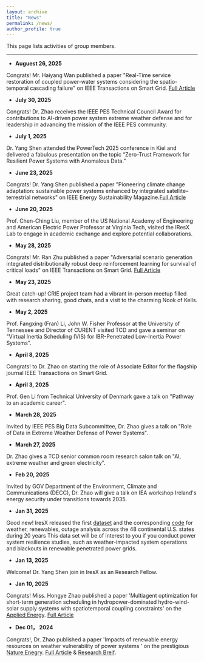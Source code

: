 ```yaml
---
layout: archive
title: "News"
permalink: /news/
author_profile: true
---
```

This page lists activities of group members.

---
* **Auguest 26, 2025**

Congrats! Mr. Haiyang Wan published a paper "Real-Time service restoration of coupled power-water systems considering the spatio-temporal cascading failure" on IEEE Transactions on Smart Grid. [Full Article](https://ieeexplore.ieee.org/stamp/stamp.jsp?tp=&arnumber=11142344)

* **July 30, 2025**

Congrats! Dr. Zhao receives the IEEE PES Technical Council Award for contributions to AI-driven power system extreme weather defense and for leadership in advancing the mission of the IEEE PES community. 

* **July 1, 2025**

Dr. Yang Shen attended the PowerTech 2025 conference in Kiel and delivered a fabulous presentation on the topic “Zero-Trust Framework for Resilient Power Systems with Anomalous Data.”

* **June 23, 2025**

Congrats! Dr. Yang Shen published a paper "Pioneering climate change adaptation: sustainable power systems enhanced by integrated satellite–terrestrial networks" on IEEE Energy Sustainability Magazine.[Full Article](https://ieeexplore.ieee.org/abstract/document/11040091)

* **June 20, 2025**

Prof. Chen-Ching Liu, member of the US National Academy of Engineering and American Electric Power Professor at Virginia Tech, visited the IResX Lab to engage in academic exchange and explore potential collaborations.


* **May 28, 2025**

Congrats! Mr. Ran Zhu published a paper "Adversarial scenario generation integrated distributionally robust deep reinforcement learning for survival of critical loads" on IEEE Transactions on Smart Grid. [Full Article](https://ieeexplore.ieee.org/abstract/document/11011524)

* **May 23, 2025**

Great catch-up! CRIE project team had a vibrant in-person meetup filled with research sharing, good chats, and a visit to the charming Nook of Kells.


* **May 2, 2025**

Prof. Fangxing (Fran) Li, John W. Fisher Professor at the University of Tennessee and Director of CURENT visited TCD and gave a seminar on "Virtual Inertia Scheduling (VIS) for IBR-Penetrated Low-Inertia Power Systems".


* **April 8, 2025**

Congrats! to Dr. Zhao on starting the role of Associate Editor for the flagship journal IEEE Transactions on Smart Grid.


* **April 3, 2025**

Prof. Gen Li from Technical University of Denmark gave a talk on "Pathway to an academic career".


* **March 28, 2025**

Invited by IEEE PES Big Data Subcommittee, Dr. Zhao gives a talk on "Role of Data in Extreme Weather Defense of Power Systems".


* **March 27, 2025**

Dr. Zhao gives a TCD senior common room research salon talk on "AI, extreme weather and green electricity".


* **Feb 20, 2025**

Invited by GOV Department of the Environment, Climate and Communications (DECC), Dr. Zhao will give a talk on IEA workshop Ireland's energy security under transitions towards 2035.


* **Jan 31, 2025**

Good new! IresX released the first [dataset](https://figshare.com/articles/dataset/Renewable_energy_Weather_Power_system_blackout_large-scale_outage_/25628700) and the corresponding [code](https://github.com/JinZhaoTCD/NE_WeatherBlackout_Code/tree/main) for weather, renewables, outage analysis across the 48 continental U.S. states during 20 years
This data set will be of interest to you if you conduct power system resilience studies, such as weather-impacted system operations and blackouts in renewable penetrated power grids.


* **Jan 13, 2025**

Welcome! Dr. Yang Shen join in IresX as an Research Fellow.


* **Jan 10, 2025**

Congrats! Miss. Hongye Zhao published a paper 'Multiagent optimization for short-term generation scheduling in hydropower-dominated hydro-wind-solar supply systems with spatiotemporal coupling constraints' on the [Applied Energy](https://www.sciencedirect.com/journal/applied-energy). [Full Article](https://www.sciencedirect.com/science/article/pii/S0306261925000546)


* **Dec 01， 2024**

Congrats!, Dr. Zhao published a paper 'Impacts of renewable energy resources on weather vulnerability of power systems ' on the prestigious [Nature Enegry](https://www.nature.com/nenergy/). [Full Article](https://www.nature.com/articles/s41560-024-01652-1) & [Research Breif](https://www.nature.com/articles/s41560-024-01657-w).


